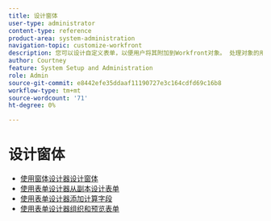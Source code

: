 ```yaml
---
title: 设计窗体
user-type: administrator
content-type: reference
product-area: system-administration
navigation-topic: customize-workfront
description: 您可以设计自定义表单，以便用户将其附加到Workfront对象。 处理对象的用户可以填写自定义表单以提供有关对象的信息。
author: Courtney
feature: System Setup and Administration
role: Admin
source-git-commit: e8442efe35ddaaf11190727e3c164cdfd69c16b8
workflow-type: tm+mt
source-wordcount: '71'
ht-degree: 0%

---
```


# 设计窗体

* [使用窗体设计器设计窗体](/help/quicksilver/administration-and-setup/customize-workfront/create-manage-custom-forms/form-designer/design-a-form/design-a-form.md)
* [使用表单设计器从副本设计表单](/help/quicksilver/administration-and-setup/customize-workfront/create-manage-custom-forms/form-designer/design-a-form/design-from-copy.md)
* [使用表单设计器添加计算字段](/help/quicksilver/administration-and-setup/customize-workfront/create-manage-custom-forms/form-designer/design-a-form/add-a-calculated-field.md)
* [使用表单设计器组织和预览表单](/help/quicksilver/administration-and-setup/customize-workfront/create-manage-custom-forms/form-designer/design-a-form/organize-a-form.md)